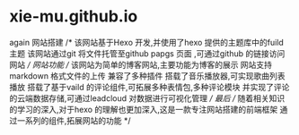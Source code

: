 # xie-mu.github.io
again
网站搭建
/*
该网站基于Hexo 开发,并使用了hexo 提供的主题库中的fuild 主题 
该网站通过git 将文件托管至github papgs 页面 ,可通过github 的链接访问网站
*/
网站功能
/*
该网站为简单的博客网站,主要功能为博客的展示
网站支持markdown 格式文件的上传
兼容了多种插件
搭载了音乐播放器,可实现歌曲列表播放
搭载了基于vaild 的评论组件,可拓展多种表情包,多种评论模块
并实现了评论的云端数据存储,可通过leadcloud 对数据进行可视化管理
*/
最后
/*
随着相关知识的学习的深入,对于hexo 的理解也更加深入,这是一款专注网站搭建的前端框架
通过一系列的组件,拓展网站的功能
*/
